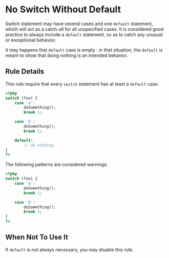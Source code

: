 <!-- Good Practices -->
# No Switch Without Default

Switch statement may have several cases and one `default` statement, which will act as a catch-all for all unspecified cases. It is considered good practice to always include a `default` statement, so as to catch any unusual or exceptional behavior. 

It may happens that `default` case is empty : in that situation, the `default` is meant to show that doing nothing is an intended behavior.

## Rule Details

This rule require that every `switch` statement has at least a `default` case. 

```php
<?php
switch (foo) {
    case 'a':
        doSomething();
        break 1;

    case 'b':
        doSomething();
        break 1;

    default:
        // do nothing
}
?>
```

The following patterns are considered warnings:

```php
<?php
switch (foo) {
    case 'a':
        doSomething();
        break 1;

    case 'b':
        doSomething();
        break 1;
}
?>
```
## When Not To Use It

If `default` is not always necessary, you may disable this rule.
